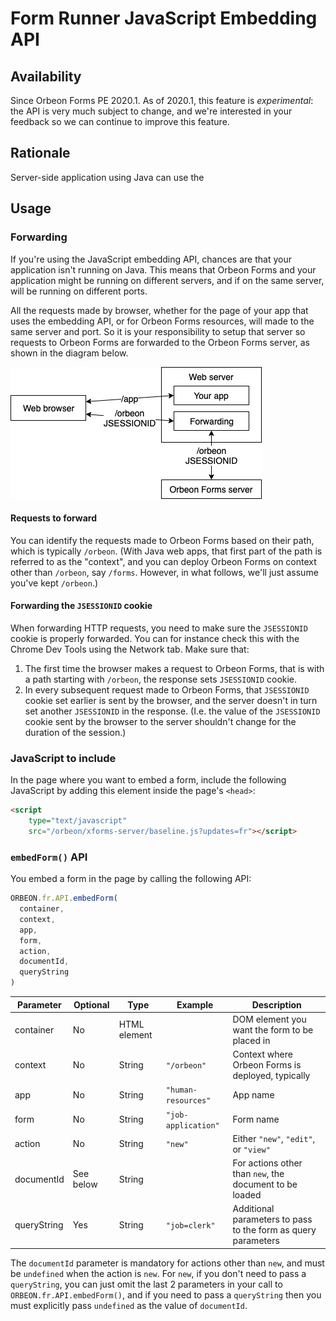 # Form Runner JavaScript Embedding API

## Availability

Since Orbeon Forms PE 2020.1. As of 2020.1, this feature is *experimental*: the API is very much subject to change, and we're interested in your feedback so we can continue to improve this feature.

## Rationale

Server-side application using Java can use the 

## Usage

### Forwarding

If you're using the JavaScript embedding API, chances are that your application isn't running on Java. This means that Orbeon Forms and your application might be running on different servers, and if on the same server, will be running on different ports.

All the requests made by browser, whether for the page of your app that uses the embedding API, or for Orbeon Forms resources, will made to the same server and port. So it is your responsibility to setup that server so requests to Orbeon Forms are forwarded to the Orbeon Forms server, as shown in the diagram below.

![Network setup](images/javascript-api-network.png)

#### Requests to forward

You can identify the requests made to Orbeon Forms based on their path, which is typically `/orbeon`. (With Java web apps, that first part of the path is referred to as the "context", and you can deploy Orbeon Forms on context other than `/orbeon`, say `/forms`. However, in what follows, we'll just assume you've kept `/orbeon`.)

#### Forwarding the `JSESSIONID` cookie

When forwarding HTTP requests, you need to make sure the `JSESSIONID` cookie is properly forwarded. You can for instance check this with the Chrome Dev Tools using the Network tab. Make sure that:

1. The first time the browser makes a request to Orbeon Forms, that is with a path starting with `/orbeon`, the response sets `JSESSIONID` cookie.
2. In every subsequent request made to Orbeon Forms, that `JSESSIONID` cookie set earlier is sent by the browser, and the server doesn't in turn set another `JSESSIONID` in the response. (I.e. the value of the `JSESSIONID` cookie sent by the browser to the server shouldn't change for the duration of the session.)

### JavaScript to include

In the page where you want to embed a form, include the following JavaScript by adding this element inside the page's `<head>`:

```html
<script 
    type="text/javascript" 
    src="/orbeon/xforms-server/baseline.js?updates=fr"></script>
````

### `embedForm()` API

You embed a form in the page by calling the following API:

```javascript
ORBEON.fr.API.embedForm(
  container,  
  context,    
  app,        
  form,       
  action,     
  documentId, 
  queryString
)
```

| Parameter   | Optional  | Type         | Example             | Description                                                   |
| ----------- | --------- | ------------ | -----------         | ------------------------------------------------------------- |
| container   | No        | HTML element |                     | DOM element you want the form to be placed in                 |
| context     | No        | String       | `"/orbeon"`         | Context where Orbeon Forms is deployed, typically             |
| app         | No        | String       | `"human-resources"` | App name                                                      |
| form        | No        | String       | `"job-application"` | Form name                                                     |
| action      | No        | String       | `"new"`             | Either `"new"`, `"edit"`, or `"view"`                         |
| documentId  | See below | String       |                     | For actions other than `new`, the document to be loaded       |
| queryString | Yes       | String       | `"job=clerk"`       | Additional parameters to pass to the form as query parameters |    

The `documentId` parameter is mandatory for actions other than `new`, and must be `undefined` when the action is `new`. For `new`, if you don't need to pass a `queryString`, you can just omit the last 2 parameters in your call to `ORBEON.fr.API.embedForm()`, and if you need to pass a `queryString` then you must explicitly pass `undefined` as the value of `documentId`.
